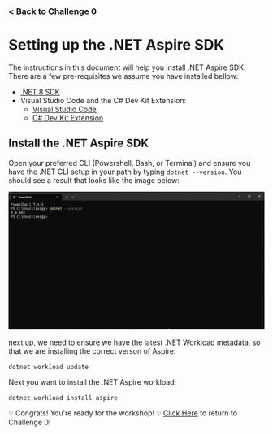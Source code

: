 ### [< Back to Challenge 0](../../Challenge-00.md)

# Setting up the .NET Aspire SDK
The instructions in this document will help you install .NET Aspire SDK. There are a few pre-requisites we assume you have installed bellow:

- [.NET 8 SDK](https://dotnet.microsoft.com/download/dotnet/8.0)
- Visual Studio Code and the C# Dev Kit Extension:
  - [Visual Studio Code](https://code.visualstudio.com/download)
  - [C# Dev Kit Extension](https://marketplace.visualstudio.com/items?itemName=ms-dotnettools.csdevkit)

## Install the .NET Aspire SDK

Open your preferred CLI (Powershell, Bash, or Terminal) and ensure you have the .NET CLI setup in your path by typing `dotnet --version`. You should see a result that looks like the image below:

![dotnet version](../images/dotnet_version.png)

next up, we need to ensure we have the latest .NET Workload metadata, so that we are installing the correct verson of Aspire:

```shell
dotnet workload update
```

Next you want to install the .NET Aspire workload:

```shell
dotnet workload install aspire
```

:bulb: Congrats! You're ready for the workshop! :bulb: [Click Here](../../Challenge-00.md) to return to Challenge 0!